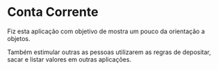 # Conta Corrente

Fiz esta aplicação com objetivo de mostra um pouco da orientação a objetos.

Também estimular outras as pessoas utilizarem as regras de depositar, sacar e listar valores em outras aplicações.
